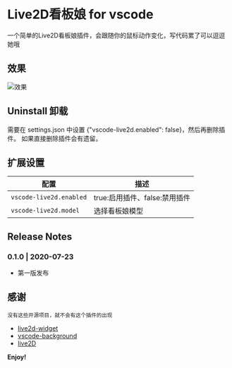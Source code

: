 # Live2D看板娘 for vscode

一个简单的Live2D看板娘插件，会跟随你的鼠标动作变化，写代码累了可以逗逗她哦

## 效果
![效果](https://charleszhang6.github.io/vscode-live2d/res/assets/demo.png)

## Uninstall 卸载

需要在 settings.json 中设置 {"vscode-live2d.enabled": false}，然后再删除插件。
如果直接删除插件会有遗留。

## 扩展设置

|配置 | 描述
|-----|------------
|`vscode-live2d.enabled`| true:启用插件、false:禁用插件
|`vscode-live2d.model`| 选择看板娘模型

## Release Notes

### 0.1.0 | 2020-07-23

- 第一版发布

## 感谢

```
没有这些开源项目，就不会有这个插件的出现
```
* [live2d-widget](https://github.com/stevenjoezhang/live2d-widget)
* [vscode-background](https://github.com/shalldie/vscode-background)
* [live2D](https://marketplace.visualstudio.com/items?itemName=yuansnowboy.yuansnowboy)

**Enjoy!**
